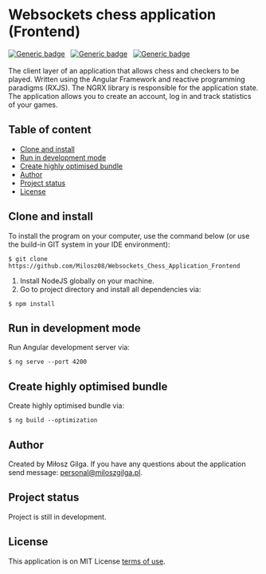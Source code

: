 # Websockets chess application (Frontend)
[![Generic badge](https://img.shields.io/badge/Made%20with-Angular%20Framework%2014.1.0-1abc9c.svg)](https://angular.io/)&nbsp;&nbsp;
[![Generic badge](https://img.shields.io/badge/Build%20with-Angular%20CLI-green.svg)](https://angular.io/cli)&nbsp;&nbsp;
[![Generic badge](https://img.shields.io/badge/Packaging-Webpack%20with%20babel%20-brown.svg)](https://webpack.js.org/)&nbsp;&nbsp;
<br><br>
The client layer of an application that allows chess and checkers to be played. Written using the Angular Framework and reactive 
programming paradigms (RXJS). The NGRX library is responsible for the application state. The application allows you to create an account,
log in and track statistics of your games.

## Table of content
* [Clone and install](#clone-and-install)
* [Run in development mode](#run-in-development-mode)
* [Create highly optimised bundle](#create-highly-optimised-bundle)
* [Author](#author)
* [Project status](#project-status)
* [License](#license)

<a name="clone-and-install"></a>
## Clone and install

To install the program on your computer, use the command below (or use the build-in GIT system in your IDE environment):
```
$ git clone https://github.com/Milosz08/Websockets_Chess_Application_Frontend
```
1. Install NodeJS globally on your machine.
2. Go to project directory and install all dependencies via:
```
$ npm install
```

<a name="run-in-development-mode"></a>
## Run in development mode

Run Angular development server via:
```
$ ng serve --port 4200
```

<a name="create-highly-optimised-bundle"></a>
## Create highly optimised bundle

Create highly optimised bundle via:
```
$ ng build --optimization
```

<a name="author"></a>
## Author
Created by Miłosz Gilga. If you have any questions about the application send message:
[personal@miloszgilga.pl](mailto:personal@miloszgilga.pl).

<a name="project-status"></a>
## Project status
Project is still in development.

<a name="license"></a>
## License
This application is on MIT License [terms of use](https://en.wikipedia.org/wiki/MIT_License).
